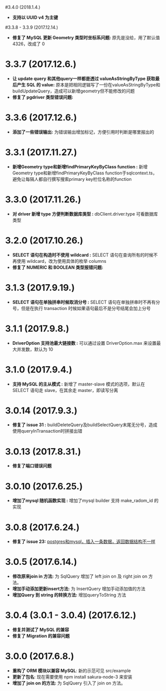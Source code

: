 #3.4.0 (2018.1.4.)

* **支持以 UUID v4 为主键**


#3.3.8 - 3.3.9 (2017.12.14.)

* **修复了 MySQL 更新 Geometry 类型时坐标系问题:** 原先是没给，用了默认值 4326，改成了 0


# 3.3.7 (2017.12.6.)

* **让 update query 和其他query一样都是透过 valueAsStringByType 获取最后产生 SQL 的 value:** 原本是把相同逻辑写了一份在valueAsStringByType和buildUpdateQuery，造成可以新增geometry但不能修改的问题
* **修复了 pgdriver 类型错误问题:**

# 3.3.6 (2017.12.6.)

* **添加了一些错误输出:** 为错误输出增加标记，方便引用时判断是哪里报出的


# 3.3.1 (2017.11.27.)

* **新增Geometry type和新增findPrimaryKeyByClass function :** 新增Geometry type和新增findPrimaryKeyByClass function于sqlcontext.ts，避免让每隔人都自行撰写搜索primary key栏位名称的function


# 3.3.0 (2017.11.26.)

* **对 driver 新增 type 方便判断数据库类型 :** dbClient.driver.type 可看数据库类型


# 3.2.0 (2017.10.26.)

* **SELECT 语句在构造时不使用 wildcard :** SELECT 语句在查询所有的时候不再使用 wildcard，改为使用具体的枚举 columns
* **修复了 NUMERIC 和 BOOLEAN 类型报错问题:**


# 3.1.3 (2017.9.19.)

* **SELECT 语句在单独拼串时候取消分号 :** SELECT 语句在单独拼串时不再有分号，但是在执行 transaction 时候如果语句最后不是分号结尾会加上分号


# 3.1.1 (2017.9.8.)

* **DriverOption 支持池最大链接数 :** 可以通过设置 DriverOption.max 来设置最大并发数，默认为 10


# 3.1.0 (2017.9.4.)

* **支持 MySQL 的主从模式 :** 新增了 master-slave 模式的选项，默认在 SELECT 语句走 slave，在其余走 master，即读写分离


# 3.0.14 (2017.9.3.)

* **修复了 issue 31 :**  buildDeleteQuery及buildSelectQuery末尾无分号，造成使用queryInTransaction时拼接出错


# 3.0.13 (2017.8.31.)

* **修复了端口错误问题**


# 3.0.10 (2017.6.25.)

* **增加了mysql 随机函数实现 :**  增加了mysql builder 支持 make_radom_id 的实现


# 3.0.8 (2017.6.24.)

* **修复了 issue 23:** [postgres和mysql，插入一条数据，返回数据结构不一样](https://github.com/DaYeSquad/sakura-node-ts/issues/23)


# 3.0.5 (2017.6.14.)

* **修改原来join in 方法:** 为 SqlQuery 增加了 left join on 及 right join on 方法。
* **增加手动添加更新insert方法:** 为 InsertQuery 增加手动添加值的方法
* **增加Query 到 string 的转换方法:** 增加queryToString 方法


# 3.0.4 (3.0.1 - 3.0.4) (2017.6.12.)

* **修复并测试了 MySQL 的兼容**
* **修复了 Migration 的兼容问题**


# 3.0.0 (2017.6.8.)

* **重构了 ORM 模块以兼容 MySQL**: 新的示范可见 src/example
* **更新了包名**: 现在需要使用 npm install sakura-node-3 来安装
* **增加了 join on 的方法:** 为 SqlQuery 引入了 join on 方法。

